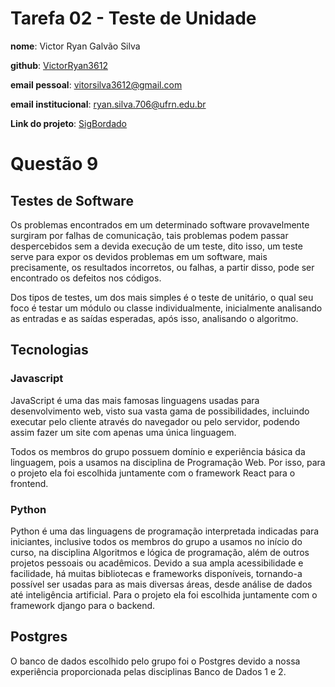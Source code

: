 # Tarefa 02 - Teste de Unidade

**nome**: Victor Ryan Galvão Silva

**github**: [VictorRyan3612](https://github.com/VictorRyan3612)

**email pessoal**: vitorsilva3612@gmail.com

**email institucional**: ryan.silva.706@ufrn.edu.br

**Link do projeto**: [SigBordado](https://github.com/GomesLuan/SigBordado)


# Questão 9
## Testes de Software
Os problemas encontrados em um determinado software provavelmente surgiram por falhas de comunicação, tais problemas podem passar despercebidos sem a devida execução de um teste, dito isso, um teste serve para expor os devidos problemas em um software, mais precisamente, os resultados incorretos, ou falhas, a partir disso, pode ser encontrado os defeitos nos códigos.

Dos tipos de testes, um dos mais simples é o teste de unitário, o qual seu foco é testar um módulo ou classe individualmente, inicialmente analisando as entradas e as saídas esperadas, após isso, analisando o algoritmo.

## Tecnologias
### Javascript
JavaScript é uma das mais famosas linguagens usadas para desenvolvimento web, visto sua vasta gama de possibilidades, incluindo executar pelo cliente através do navegador ou pelo servidor, podendo assim fazer um site com apenas uma única linguagem.

Todos os membros do grupo possuem domínio e experiência básica da linguagem, pois a usamos na disciplina de Programação Web. Por isso, para o projeto ela foi escolhida juntamente com o framework React para o frontend.

### Python
Python é uma das linguagens de programação interpretada indicadas para iniciantes, inclusive todos os membros do grupo a usamos no início do curso, na disciplina Algoritmos e lógica de programação, além de outros projetos pessoais ou acadêmicos. Devido a sua ampla acessibilidade e facilidade, há muitas bibliotecas e frameworks disponíveis, tornando-a possível ser usadas para as mais diversas áreas, desde análise de dados até inteligência artificial. Para o projeto ela foi escolhida juntamente com o framework django para o backend.

## Postgres
O banco de dados escolhido pelo grupo foi o Postgres devido a nossa experiência proporcionada pelas disciplinas Banco de Dados 1 e 2.
